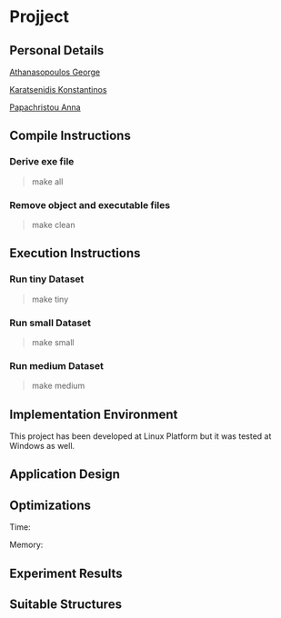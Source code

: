# Projject

## Personal Details
[Athanasopoulos George](https://github.com/Geotha)

[Karatsenidis Konstantinos](https://github.com/gate2k1)

[Papachristou Anna](https://github.com/anniepap)

## Compile Instructions
### Derive exe file
>make all

### Remove object and executable files
>make clean

## Execution Instructions
### Run tiny Dataset
>make tiny

### Run small Dataset
>make small

### Run medium Dataset
>make medium

## Implementation Environment
This project has been developed at Linux Platform but it was tested at Windows as well.

## Application Design

## Optimizations
Time:

Memory:

## Experiment Results

## Suitable Structures
